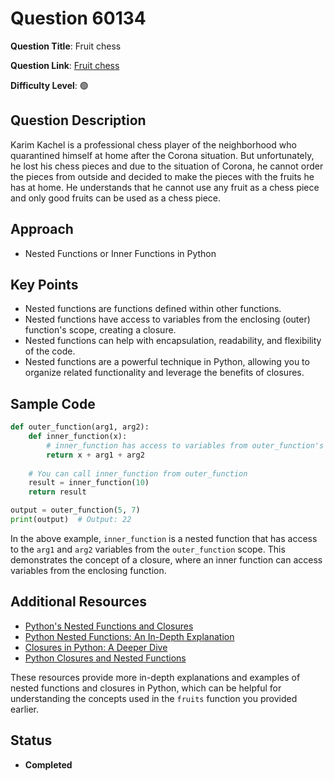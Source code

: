 
# Question 60134

**Question Title**: Fruit chess

**Question Link**: [Fruit chess](https://quera.org/problemset/60134) 

**Difficulty Level**: 🟢
## Question Description
Karim Kachel is a professional chess player of the neighborhood who quarantined himself at home after the Corona situation. But unfortunately, he lost his chess pieces and due to the situation of Corona, he cannot order the pieces from outside and decided to make the pieces with the fruits he has at home. He understands that he cannot use any fruit as a chess piece and only good fruits can be used as a chess piece.

## Approach
- Nested Functions or Inner Functions in Python

## Key Points
- Nested functions are functions defined within other functions.
- Nested functions have access to variables from the enclosing (outer) function's scope, creating a closure.
- Nested functions can help with encapsulation, readability, and flexibility of the code.
- Nested functions are a powerful technique in Python, allowing you to organize related functionality and leverage the benefits of closures.

## Sample Code
```python
def outer_function(arg1, arg2):
    def inner_function(x):
        # inner_function has access to variables from outer_function's scope
        return x + arg1 + arg2
    
    # You can call inner_function from outer_function
    result = inner_function(10)
    return result

output = outer_function(5, 7)
print(output)  # Output: 22
```

In the above example, `inner_function` is a nested function that has access to the `arg1` and `arg2` variables from the `outer_function` scope. This demonstrates the concept of a closure, where an inner function can access variables from the enclosing function.

## Additional Resources
- [Python's Nested Functions and Closures](https://realpython.com/python-closure/)
- [Python Nested Functions: An In-Depth Explanation](https://www.freecodecamp.org/news/python-nested-functions-explained/)
- [Closures in Python: A Deeper Dive](https://www.toptal.com/python/python-closures-an-introduction)
- [Python Closures and Nested Functions](https://www.geeksforgeeks.org/python-closures-and-nested-functions/)

These resources provide more in-depth explanations and examples of nested functions and closures in Python, which can be helpful for understanding the concepts used in the `fruits` function you provided earlier.


## Status

- **Completed**



